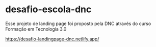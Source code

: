 # desafio-escola-dnc
Esse projeto de landing page foi proposto pela DNC através do curso Formação em Tecnologia 3.0

https://desafio-landingpage-dnc.netlify.app/
